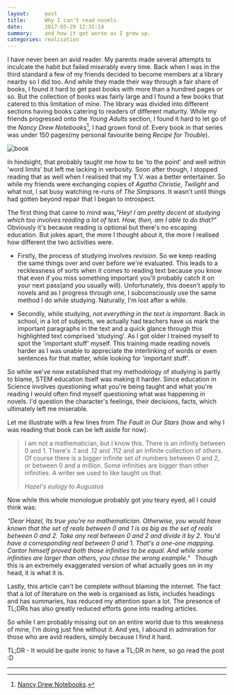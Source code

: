 ```yaml
---
layout:     post
title:      Why I can't read novels.
date:       2017-05-29 12:31:19
summary:    and how it got worse as I grew up.
categories: realisation
---
```


I have never been an avid reader. My parents made several attempts to inculcate the habit 
but failed miserably every time. Back when I was in the third standard a few of my friends decided to become
members at a library nearby so I did too. And while they made their way through a fair share of books, I found it 
hard to get past books with more than a hundred pages or so. But the collection of books was fairly large and I found a few books that catered to this limitation of mine. The library was divided into different sections having books 
catering to readers of different maturity. While my friends progressed onto the _Young Adults_ section, I found it hard to let 
go of the _Nancy Drew Notebooks_[^1], I had grown fond of. Every book in that series was under 150 pages(my personal favourite being _Recipe for Trouble_). 

![book](https://images-na.ssl-images-amazon.com/images/I/51SC94A2D6L._SX317_BO1,204,203,200_.jpg)

In hindsight, that probably taught me how to be 'to the point' and well within 'word limits' but left me lacking in verbosity.
Soon after though, I stopped reading that as well when I realised that my T.V. was a better entertainer. So while my friends were exchanging copies of _Agatha Christie_, _Twilight_ and what not, I sat busy watching re-runs of _The Simpsons_. It wasn't until things had gotten beyond repair that I began to introspect.

The first thing that came to mind was,_"Hey! I am pretty decent at studying which too involves reading a lot of text. How, then, am I able to do that?"_
Obviously it's because reading is optional but there's no escaping education. But jokes apart, the more I thought about it, the more I realised how different the two activities were.

* Firstly, the process of studying involves _revision_. So we keep reading the same things over and over before we're evaluated. This leads to a recklessness of sorts when it comes to reading text because you know that even if you miss something important you'll probably catch it on your next pass(and you usually will). Unfortunately, this doesn't apply to novels and as I progress through one, I subconsciously use the same method I do while studying. Naturally, I'm lost after a while.

* Secondly, while studying, _not everything in the text is important_. Back in school, in a lot of subjects, we actually had teachers have us mark the important paragraphs in the text and a quick glance through this highlighted text comprised 'studying'. As I got older I trained myself to spot the 'important stuff' myself. This training made reading novels harder as I was unable to appreciate the interlinking of words or even sentences for that matter, while looking for 'important stuff'. 

So while we've now established that my methodology of studying is partly to blame, STEM education itself was making it harder. Since education in Science involves questioning what you're being taught and what you're reading I would often find myself questioning what was happening in novels. I'd question the character's feelings, their decisions, facts, which ultimately left me miserable.

Let me illustrate with a few lines from _The Fault in Our Stars_ (how and why I was reading that book can be left aside for now).

<blockquote>
  <p>
     I am not a mathematician, but I know this. There is an infinity between 0 and 1. There's .1 and .12 and .112 and an infinite collection of others. Of course there is a bigger infinite set of numbers between 0 and 2, or between 0 and a million. Some infinities are bigger than other infinities. A writer we used to like taught us that.
  </p>
  <footer><cite title="Hazel's eulogy to Augustus">Hazel's eulogy to Augustus</cite></footer>
</blockquote>

Now while this whole monologue probably got you teary eyed, all I could think was:

_"Dear Hazel, 
Its true you're no mathematician. Otherwise, you would have known that the set of reals between 0 and 1 is as big as the set of reals between 0 and 2. Take any real between 0 and 2 and divide it by 2. You'd have a corresponding real between 0 and 1. That's a one-one mapping. Cantor himself proved both those infinities to be equal. And while some infinities are larger than others, you chose the wrong example."_
 
Though this is an extremely exaggerated version of what actually goes on in my head, it is what it is.

Lastly, this article can't be complete without blaming the internet. The fact that a lot of literature on the web is organised as lists, includes headings and has summaries, has reduced my attention span a lot. The presence of TL;DRs has also greatly reduced efforts gone into reading articles.

So while I am probably missing out on an entire world due to this weakness of mine, I'm doing just fine without it. And yes, I abound in admiration for those who are avid readers, simply because I find it hard.

TL;DR - It would be quite ironic to have a TL;DR in here, so go read the post :D

---

[^1]: [Nancy Drew Notebooks](https://en.wikipedia.org/wiki/Nancy_Drew_Notebooks).
